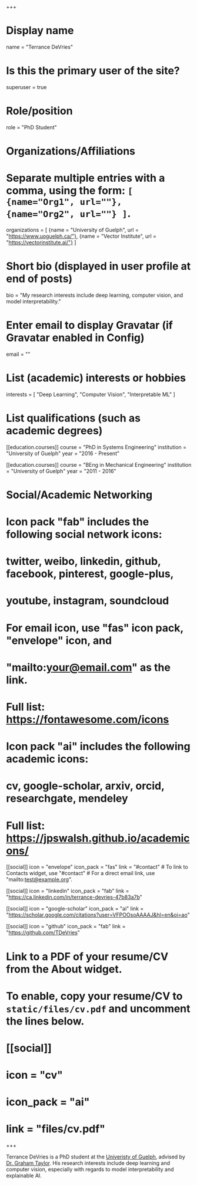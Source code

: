 +++
# Display name
name = "Terrance DeVries"

# Is this the primary user of the site?
superuser = true

# Role/position
role = "PhD Student"

# Organizations/Affiliations
#   Separate multiple entries with a comma, using the form: `[ {name="Org1", url=""}, {name="Org2", url=""} ]`.
organizations = [ {name = "University of Guelph", url = "https://www.uoguelph.ca/"}, {name = "Vector Institute", url = "https://vectorinstitute.ai/"} ]

# Short bio (displayed in user profile at end of posts)
bio = "My research interests include deep learning, computer vision, and model interpretability."

# Enter email to display Gravatar (if Gravatar enabled in Config)
email = ""

# List (academic) interests or hobbies
interests = [
  "Deep Learning",
  "Computer Vision",
  "Interpretable ML"
]

# List qualifications (such as academic degrees)
[[education.courses]]
  course = "PhD in Systems Engineering"
  institution = "University of Guelph"
  year = "2016 - Present"

[[education.courses]]
  course = "BEng in Mechanical Engineering"
  institution = "University of Guelph"
  year = "2011 - 2016"

# Social/Academic Networking
#
# Icon pack "fab" includes the following social network icons:
#
#   twitter, weibo, linkedin, github, facebook, pinterest, google-plus,
#   youtube, instagram, soundcloud
#
#   For email icon, use "fas" icon pack, "envelope" icon, and
#   "mailto:your@email.com" as the link.
#
#   Full list: https://fontawesome.com/icons
#
# Icon pack "ai" includes the following academic icons:
#
#   cv, google-scholar, arxiv, orcid, researchgate, mendeley
#
#   Full list: https://jpswalsh.github.io/academicons/

[[social]]
  icon = "envelope"
  icon_pack = "fas"
  link = "#contact" # To link to Contacts widget, use "#contact"  # For a direct email link, use "mailto:test@example.org".

[[social]]
  icon = "linkedin"
  icon_pack = "fab"
  link = "https://ca.linkedin.com/in/terrance-devries-47b83a7b"

[[social]]
  icon = "google-scholar"
  icon_pack = "ai"
  link = "https://scholar.google.com/citations?user=VFPOOsoAAAAJ&hl=en&oi=ao"

[[social]]
  icon = "github"
  icon_pack = "fab"
  link = "https://github.com/TDeVries"

# Link to a PDF of your resume/CV from the About widget.
# To enable, copy your resume/CV to `static/files/cv.pdf` and uncomment the lines below.
# [[social]]
#   icon = "cv"
#   icon_pack = "ai"
#   link = "files/cv.pdf"

+++

Terrance DeVries is a PhD student at the [Univeristy of Guelph](https://www.uoguelph.ca/), advised by [Dr. Graham Taylor](https://www.gwtaylor.ca/). His research interests include deep learning and computer vision, especially with regards to model interpretability and explainable AI. 
